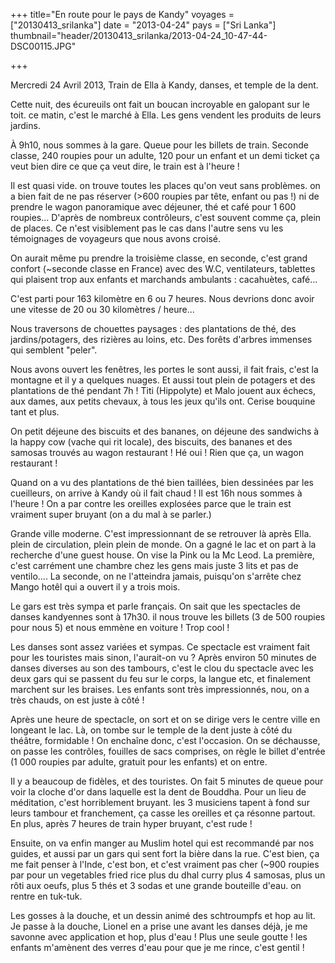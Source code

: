 +++
title="En route pour le pays de Kandy"
voyages = ["20130413_srilanka"]
date = "2013-04-24"
pays = ["Sri Lanka"]
thumbnail="header/20130413_srilanka/2013-04-24_10-47-44-DSC00115.JPG"

+++


Mercredi 24 Avril 2013, Train de Ella à Kandy, danses, et temple de la dent.

Cette nuit, des écureuils ont fait un boucan incroyable en galopant sur le toit. ce matin, c'est le marché à Ella. Les gens vendent les produits de leurs jardins.

À 9h10, nous sommes à la gare. Queue pour les billets de train. Seconde classe, 240 roupies pour un adulte, 120 pour un enfant et un demi ticket ça veut bien dire ce que ça veut dire, le train est à l'heure !

Il est quasi vide. on trouve toutes les places qu'on veut sans problèmes. on a bien fait de ne pas réserver (>600 roupies par tête, enfant ou pas !) ni de prendre le wagon panoramique avec déjeuner, thé et café pour 1 600 roupies... D'après de nombreux contrôleurs, c'est souvent comme ça, plein de places. Ce n'est visiblement pas le cas dans l'autre sens vu les témoignages de voyageurs que nous avons croisé.

On aurait même pu prendre la troisième classe, en seconde, c'est grand confort (~seconde classe en France) avec des W.C, ventilateurs, tablettes qui plaisent trop aux enfants et marchands ambulants : cacahuètes, café...

C'est parti pour 163 kilomètre en 6 ou 7 heures. Nous devrions donc avoir une vitesse de 20 ou 30 kilomètres / heure...

Nous traversons de chouettes paysages : des plantations de thé, des jardins/potagers, des rizières au loins, etc. Des forêts d'arbres immenses qui semblent "peler".

Nous avons ouvert les fenêtres, les portes le sont aussi, il fait frais, c'est la montagne et il y a quelques nuages. Et aussi tout plein de potagers et des plantations de thé pendant 7h ! Titi (Hippolyte) et Malo jouent aux échecs, aux dames, aux petits chevaux, à tous les jeux qu'ils ont. Cerise bouquine tant et plus.

On petit déjeune des biscuits et des bananes, on déjeune des sandwichs à la happy cow (vache qui rit locale), des biscuits, des bananes et des samosas trouvés au wagon restaurant ! Hé oui ! Rien que ça, un wagon restaurant !

Quand on a vu des plantations de thé bien taillées, bien dessinées par les cueilleurs, on arrive à Kandy où il fait chaud ! Il est 16h nous sommes à l'heure ! On a par contre les oreilles explosées parce que le train est vraiment super bruyant (on a du mal à se parler.) 

Grande ville moderne. C'est impressionnant de se retrouver là après Ella. plein de circulation, plein plein de monde. On a gagné le lac et on part à la recherche d'une guest house. 
On vise la Pink ou la Mc Leod. La première, c'est carrément une chambre chez les gens mais juste 3 lits et pas de ventilo.... La seconde, on ne l'atteindra jamais, puisqu'on s'arrête chez Mango hotêl qui a ouvert il y a trois mois.

Le gars est très sympa et parle français. On sait que les spectacles de danses kandyennes sont à 17h30. il nous trouve les billets (3 de 500 roupies pour nous 5) et nous emmène en voiture ! Trop cool !

Les danses sont assez variées et sympas. Ce spectacle est vraiment fait pour les touristes mais sinon, l'aurait-on vu ? Après environ 50 minutes de danses diverses au son des tambours, c'est le clou du spectacle avec les deux gars qui se passent du feu sur le corps, la langue etc, et finalement marchent sur les braises. Les enfants sont très impressionnés, nou, on a très chauds, on est juste à côté !

Après une heure de spectacle, on sort et on se dirige vers le centre ville en longeant le lac. Là, on tombe sur le temple de la dent juste à côté du théâtre, formidable ! On enchaîne donc, c'est l'occasion. On se déchausse, on passe les contrôles, fouilles de sacs comprises, on règle le billet d'entrée (1 000 roupies par adulte, gratuit pour les enfants) et on entre.

Il y a beaucoup de fidèles, et des touristes. On fait 5 minutes de queue pour voir la cloche d'or dans laquelle est la dent de Bouddha. Pour un lieu de méditation, c'est horriblement bruyant. les 3 musiciens tapent à fond sur leurs tambour et franchement, ça casse les oreilles et ça résonne partout. En plus, après 7 heures de train hyper bruyant, c'est rude !

Ensuite, on va enfin manger au Muslim hotel qui est recommandé par nos guides, et aussi par un gars qui sent fort la bière dans la rue. C'est bien, ça me fait penser à l'Inde, c'est bon, et c'est vraiment pas cher (~900 roupies par pour un vegetables fried rice plus du dhal curry plus 4 samosas, plus un rôti aux oeufs, plus 5 thés et 3 sodas et une grande bouteille d'eau. on rentre en tuk-tuk. 

Les gosses à la douche, et un dessin animé des schtroumpfs et hop au lit. Je passe à la douche, Lionel en a prise une avant les danses déjà, je me savonne avec application et hop, plus d'eau ! Plus une seule goutte ! les enfants m'amènent des verres d'eau pour que je me rince, c'est gentil !


